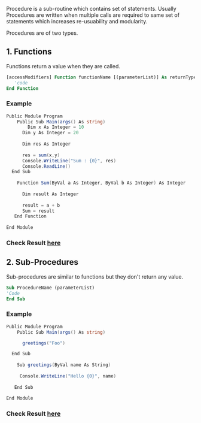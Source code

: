 Procedure is a sub-routine which contains set of statements. Usually Procedures are written when multiple calls are required to same set of statements which increases re-usuability and modularity.

Procedures are of two types.

## 1. Functions

Functions return a value when they are called.

```vb
[accessModifiers] Function functionName [(parameterList)] As returnType
   'code
End Function
```
### Example

```c#
Public Module Program
	Public Sub Main(args() As string)
	    Dim x As Integer = 10
      Dim y As Integer = 20
      
      Dim res As Integer
      
      res = sum(x,y)
      Console.WriteLine("Sum : {0}", res)
      Console.ReadLine()
  End Sub
	
	Function Sum(ByVal a As Integer, ByVal b As Integer) As Integer
      
      Dim result As Integer
      
      result = a + b
      Sum = result
   End Function
   
End Module
```
### Check Result [here](https://onecompiler.com/vb/3vu555dhn)

## 2. Sub-Procedures

Sub-procedures are similar to functions but they don't return any value.

```vb
Sub ProcedureName (parameterList)
'Code
End Sub
```
### Example

```c#
Public Module Program
	Public Sub Main(args() As string)

      greetings("Foo")

  End Sub
	
	Sub greetings(ByVal name As String)
      
     Console.WriteLine("Hello {0}", name)
     
   End Sub
   
End Module

```
### Check Result [here](https://onecompiler.com/vb/3vu55ehzz) 